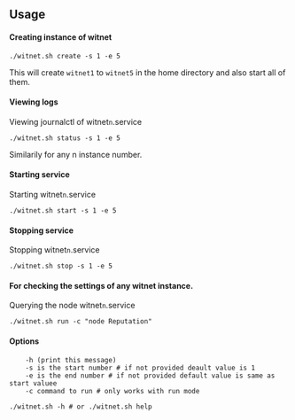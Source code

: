 ## Usage

#### Creating instance of witnet
```
./witnet.sh create -s 1 -e 5
```
This will create `witnet1` to `witnet5` in the home directory and also start all of them.



#### Viewing logs
Viewing journalctl of  witnet`n`.service
```
./witnet.sh status -s 1 -e 5
```
Similarily for any n instance number.

#### Starting service
Starting witnet`n`.service
```
./witnet.sh start -s 1 -e 5
```

#### Stopping service
Stopping witnet`n`.service
```
./witnet.sh stop -s 1 -e 5
```

#### For checking the settings of any witnet instance.
Querying the node witnet`n`.service
```
./witnet.sh run -c "node Reputation"
```

#### Options
```
    -h (print this message)
    -s is the start number # if not provided deault value is 1
    -e is the end number # if not provided default value is same as start valuee
    -c command to run # only works with run mode 
```

```
./witnet.sh -h # or ./witnet.sh help
```